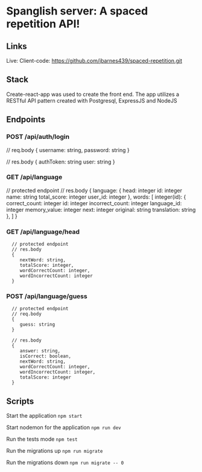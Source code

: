 # Spanglish server: A spaced repetition API!

## Links
   Live: 
   Client-code: https://github.com/jbarnes439/spaced-repetition.git
## Stack
Create-react-app was used to create the front end. The app utilizes a RESTful API pattern created with Postgresql, ExpressJS and NodeJS
## Endpoints
### POST /api/auth/login
   // req.body
   {
      username: string,
      password: string
   }

   // res.body
   {
      authToken: string
      user: string
   }

### GET /api/language
   // protected endpoint
   // res.body
   {
      language: {
         head: integer
         id: integer
         name: string
         total_score: integer
         user_id: integer
      },
      words: [
         integer(id): {
            correct_count: integer
            id: integer
            incorrect_count: integer
            language_id: integer
            memory_value: integer
            next: integer
            original: string
            translation: string
         },
      ]
   }

### GET /api/language/head
      // protected endpoint
      // res.body
      {
         nextWord: string,
         totalScore: integer,
         wordCorrectCount: integer,
         wordIncorrectCount: integer
      }

### POST /api/language/guess
      // protected endpoint
      // req.body
      {
         guess: string
      }

      // res.body
      {
         answer: string,
         isCorrect: boolean,
         nextWord: string,
         wordCorrectCount: integer,
         wordIncorrectCount: integer,
         totalScore: integer
      }


## Scripts

Start the application `npm start`

Start nodemon for the application `npm run dev`

Run the tests mode `npm test`

Run the migrations up `npm run migrate`

Run the migrations down `npm run migrate -- 0`
